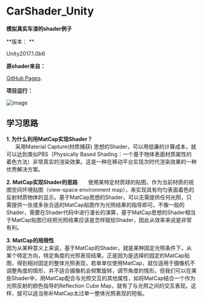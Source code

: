 # CarShader_Unity

**模拟真实车漆的shader例子**  

**版本： **  

Unity2017.1.0b6

**原shader来自：**  

[GitHub Pages](https://github.com/QianMo/Awesome-Unity-Shader).  

**项目运行：**  

![image](https://github.com/kurong00/CarShader_Unity/blob/master/deomoGIF.gif)







## 学习思路  

**1.	为什么利用MatCap实现Shader？**  
        采用Material Capture(材质捕获) 思想的Shader，可以用低廉的计算成本，就可以达到类似PBS（Physically Based Shading：一个基于物体表面材质属性的着色方法）非常真实的渲染效果。这是一种在移动平台实现次时代渲染效果的一种优秀解决方案。  
        
        
        
        
        
       
**2.	 MatCap实现Shader的思路**
        使用某特定材质球的贴图，作为当前材质的视图空间环境贴图（view-space environment map），来实现具有均匀表面着色的反射材质物体的显示。基于MatCap思想的Shader，可以无需提供任何光照，只需提供一张或多张合适的MatCap贴图作为光照结果的指导即可。不像一般的Shader，需要在Shader代码中进行漫长的演算，基于MatCap思想的Shader相当于MatCap贴图已经把光照结果应该是怎样赋给Shader，因此从效率来说是非常有利。  
   
   
   
   
**3.	MatCap的局限性**  
        因为从某种意义上来说，基于MatCap的Shader，就是某种固定光照条件下，从某个特定方向，特定角度的光照表现结果。正是因为是选择的固定的MatCap贴图，得到相对固定的整体光照表现，若单单仅使用MatCap，就仅适用于摄像机不调整角度的情形，并不适合摄像机会频繁旋转，调节角度的情形。但我们可以在某些Shader中，用MatCap配合与光照交互的其他属性，如将MatCap结合一个作为光照反射的颜色指导的Reflection Cube Map，就有了与光照之间的交互表现。这样，就可以适当弥补MatCap太过单一整体光照表现的短板。
        
        
        
